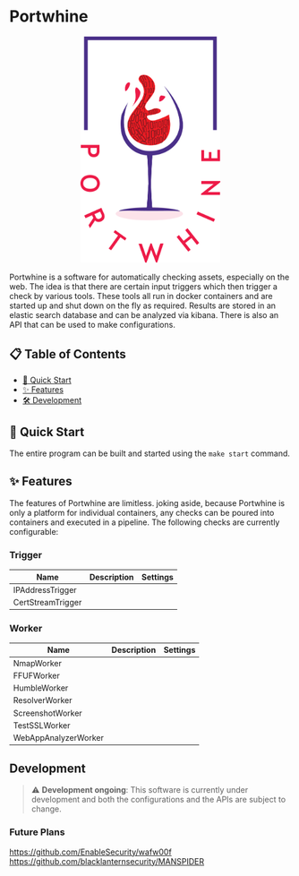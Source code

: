 # Portwhine

<div align="center">
    <img src="/assets/images/logo.png" alt="Logo" width="250">
</div>

Portwhine is a software for automatically checking assets, especially on the web. The idea is that there are certain input triggers which then trigger a check by various tools. These tools all run in docker containers and are started up and shut down on the fly as required. Results are stored in an elastic search database and can be analyzed via kibana. There is also an API that can be used to make configurations.

## 📋 Table of Contents

- [🚀 Quick Start](#quick-start)
- [✨ Features](#features)
- [🛠️ Development](#development)

## 🚀 Quick Start
<a name="quick-start"></a>

The entire program can be built and started using the `make start` command.

## ✨ Features
<a name="features"></a>

The features of Portwhine are limitless. joking aside, because Portwhine is only a platform for individual containers, any checks can be poured into containers and executed in a pipeline. The following checks are currently configurable:

### Trigger

| Name | Description | Settings |
|---|---|---|
| IPAddressTrigger |   |   |
| CertStreamTrigger |   |   |

### Worker

| Name | Description | Settings |
|---|---|---|
| NmapWorker |   |   |
| FFUFWorker |   |   |
| HumbleWorker |   |   |
| ResolverWorker |   |   |
| ScreenshotWorker |   |   |
| TestSSLWorker |   |   |
| WebAppAnalyzerWorker |   |   |

## Development
<a name="development"></a>

> :warning: **Development ongoing**: This software is currently under development and both the configurations and the APIs are subject to change.

### Future Plans

https://github.com/EnableSecurity/wafw00f
https://github.com/blacklanternsecurity/MANSPIDER

